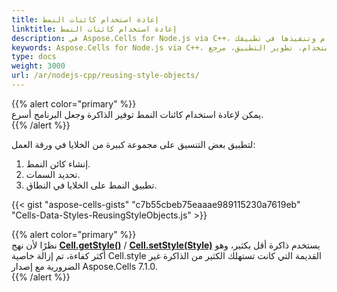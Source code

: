 ```yaml
---  
title: إعادة استخدام كائنات النمط
linktitle: إعادة استخدام كائنات النمط  
description: في Aspose.Cells for Node.js via C++، من خلال إنشاء واستخدام كائنات أنماط قابلة لإعادة الاستخدام، يمكنك تبسيط إدارة الأنماط وتحسين كفاءة الكود. ستساعدك أدلتنا على الاستفادة من مزايا الكائنات القابلة لإعادة الاستخدام وتنفيذها في تطبيقك.  
keywords: Aspose.Cells for Node.js via C++، إعادة استخدام كائنات النمط، إدارة النمط، كفاءة الكود، أنماط قابلة لإعادة الاستخدام، تطوير التطبيق، مرجع API، مثال على الكود، التحميل، الدعم.  
type: docs  
weight: 3000  
url: /ar/nodejs-cpp/reusing-style-objects/  
---  
```


{{% alert color="primary" %}}  
يمكن لإعادة استخدام كائنات النمط توفير الذاكرة وجعل البرنامج أسرع.  
{{% /alert %}}  

لتطبيق بعض التنسيق على مجموعة كبيرة من الخلايا في ورقة العمل:

1. إنشاء كائن النمط.
1. تحديد السمات.
1. تطبيق النمط على الخلايا في النطاق.

{{< gist "aspose-cells-gists" "c7b55cbeb75eaaae989115230a7619eb" "Cells-Data-Styles-ReusingStyleObjects.js" >}}


{{% alert color="primary" %}}  
نظرًا لأن نهج [**Cell.getStyle()**](https://reference.aspose.com/cells/nodejs-cpp/cell/#getStyle--) / [**Cell.setStyle(Style)**](https://reference.aspose.com/cells/nodejs-cpp/cell/#setStyle-style-) يستخدم ذاكرة أقل بكثير، وهو أكثر كفاءة، تم إزالة خاصية Cell.style القديمة التي كانت تستهلك الكثير من الذاكرة غير الضرورية مع إصدار Aspose.Cells 7.1.0.  
{{% /alert %}}  

